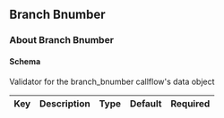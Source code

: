 ## Branch Bnumber

### About Branch Bnumber

#### Schema

Validator for the branch_bnumber callflow's data object



Key | Description | Type | Default | Required
--- | ----------- | ---- | ------- | --------



